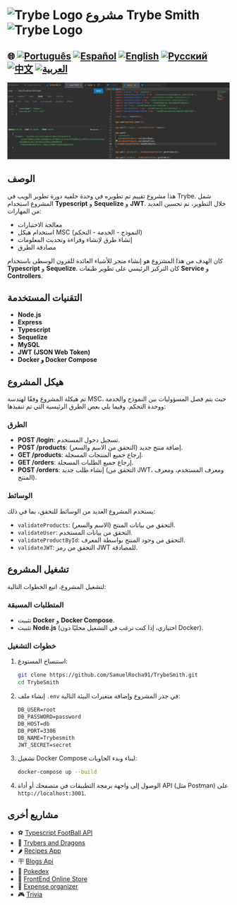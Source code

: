# <img src="https://agenciars.com.br/wp-content/uploads/2022/06/Trybe.png" alt="Trybe Logo" width="52" height="30" /> مشروع Trybe Smith <img src="https://agenciars.com.br/wp-content/uploads/2022/06/Trybe.png" alt="Trybe Logo" width="52" height="30" />

## 🌐 [![Português](https://img.shields.io/badge/Português-green)](https://github.com/SamuelRocha91/TrybeSmith/blob/main/README.md) [![Español](https://img.shields.io/badge/Español-yellow)](https://github.com/SamuelRocha91/TrybeSmith/blob/main/README_es.md) [![English](https://img.shields.io/badge/English-blue)](https://github.com/SamuelRocha91/TrybeSmith/blob/main/README_en.md) [![Русский](https://img.shields.io/badge/Русский-lightgrey)](https://github.com/SamuelRocha91/TrybeSmith/blob/main/README_ru.md) [![中文](https://img.shields.io/badge/中文-red)](https://github.com/SamuelRocha91/TrybeSmith/blob/main/README_ch.md) [![العربية](https://img.shields.io/badge/العربية-orange)](https://github.com/SamuelRocha91/TrybeSmith/blob/main/README_ar.md)

![معاينة التطبيق](./assets/trybeSmith.png)

## الوصف

هذا مشروع تقييم تم تطويره في وحدة خلفية دورة تطوير الويب في Trybe. شمل المشروع استخدام **Typescript** و **Sequelize** و **JWT**. خلال التطوير، تم تحسين العديد من المهارات:

- معالجة الاختبارات
- استخدام هيكل MSC (النموذج - الخدمة - التحكم)
- إنشاء طرق لإنشاء وقراءة وتحديث المعلومات
- مصادقة الطرق

كان الهدف من هذا المشروع هو إنشاء متجر للأشياء العائدة للقرون الوسطى باستخدام **Typescript** و **Sequelize**. كان التركيز الرئيسي على تطوير طبقات **Service** و **Controllers**.

## التقنيات المستخدمة

- **Node.js**
- **Express**
- **Typescript**
- **Sequelize**
- **MySQL**
- **JWT (JSON Web Token)**
- **Docker و Docker Compose**

## هيكل المشروع

تم هيكلة المشروع وفقًا لهندسة MSC، حيث يتم فصل المسؤوليات بين النموذج والخدمة ووحدة التحكم. وفيما يلي بعض الطرق الرئيسية التي تم تنفيذها:

### الطرق

- **POST /login**: تسجيل دخول المستخدم.
- **POST /products**: إضافة منتج جديد (التحقق من الاسم والسعر).
- **GET /products**: إرجاع جميع المنتجات المسجلة.
- **GET /orders**: إرجاع جميع الطلبات المسجلة.
- **POST /orders**: إنشاء طلب جديد (التحقق من JWT، ومعرف المستخدم، ومعرف المنتج).

### الوسائط

يستخدم المشروع العديد من الوسائط للتحقق، بما في ذلك:

- `validateProducts`: التحقق من بيانات المنتج (الاسم والسعر).
- `validateUser`: التحقق من بيانات المستخدم.
- `validateProductById`: التحقق من وجود المنتج بواسطة المعرف.
- `validateJWT`: التحقق من رمز JWT للمصادقة.

## تشغيل المشروع

لتشغيل المشروع، اتبع الخطوات التالية:

### المتطلبات المسبقة

- تثبيت **Docker** و **Docker Compose**.
- تثبيت **Node.js** (اختياري، إذا كنت ترغب في التشغيل محليًا دون Docker).

### خطوات التشغيل

1. استنساخ المستودع:
   ```bash
   git clone https://github.com/SamuelRocha91/TrybeSmith.git
   cd TrybeSmith
   ```

2. إنشاء ملف `.env` في جذر المشروع وإضافة متغيرات البيئة التالية:
   ```plaintext
   DB_USER=root
   DB_PASSWORD=password
   DB_HOST=db
   DB_PORT=3306
   DB_NAME=Trybesmith
   JWT_SECRET=secret
   ```

3. تشغيل Docker Compose لبناء وبدء الحاويات:
   ```bash
   docker-compose up --build
   ```

4. الوصول إلى واجهة برمجة التطبيقات في متصفحك أو أداة API (مثل Postman) على `http://localhost:3001`.

## مشاريع أخرى

- ⚽ [Typescript FootBall API](https://github.com/SamuelRocha91/trybeFutebolClube/blob/main/README_ar.md)
- 🐉 [Trybers and Dragons](https://github.com/SamuelRocha91/trybeAndDragons/blob/main/README_ar.md)
- 🌶️ [Recipes App](https://github.com/SamuelRocha91/ProjectRecipesApp/blob/main/README_ar.md)
- 🪧 [Blogs Api](https://github.com/SamuelRocha91/BlogsApi/blob/main/README_ar.md)
- 🐣 [Pokedex](https://github.com/SamuelRocha91/pokedex/blob/main/README_ar.md)
- 🏪 [FrontEnd Online Store](https://github.com/SamuelRocha91/project-frontend-online-store/blob/main/README_ar.md)
- 👛 [Expense organizer](https://github.com/SamuelRocha91/project-trybewallet/blob/main/README_ar.md)
- 🎮 [Trivia](https://github.com/SamuelRocha91/trivia_game/blob/main/README_ar.md)
